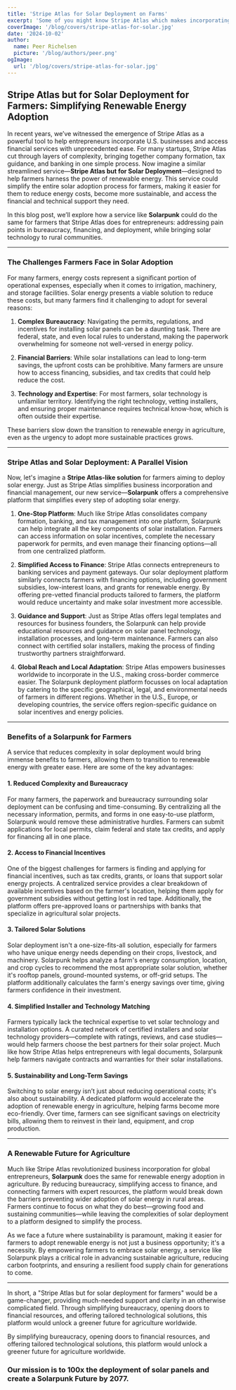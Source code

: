 ```yaml
---
title: 'Stripe Atlas for Solar Deployment on Farms'
excerpt: 'Some of you might know Stripe Atlas which makes incorporating a Delaware C-Corp a breeze. We are doing the same for solar deployment on farms.'
coverImage: '/blog/covers/stripe-atlas-for-solar.jpg'
date: '2024-10-02'
author:
  name: Peer Richelsen
  picture: '/blog/authors/peer.png'
ogImage:
  url: '/blog/covers/stripe-atlas-for-solar.jpg'
---
```


## Stripe Atlas but for Solar Deployment for Farmers: Simplifying Renewable Energy Adoption

In recent years, we’ve witnessed the emergence of Stripe Atlas as a powerful tool to help entrepreneurs incorporate U.S. businesses and access financial services with unprecedented ease. For many startups, Stripe Atlas cut through layers of complexity, bringing together company formation, tax guidance, and banking in one simple process. Now imagine a similar streamlined service—**Stripe Atlas but for Solar Deployment**—designed to help farmers harness the power of renewable energy. This service could simplify the entire solar adoption process for farmers, making it easier for them to reduce energy costs, become more sustainable, and access the financial and technical support they need.

In this blog post, we’ll explore how a service like **Solarpunk** could do the same for farmers that Stripe Atlas does for entrepreneurs: addressing pain points in bureaucracy, financing, and deployment, while bringing solar technology to rural communities.

---

### The Challenges Farmers Face in Solar Adoption

For many farmers, energy costs represent a significant portion of operational expenses, especially when it comes to irrigation, machinery, and storage facilities. Solar energy presents a viable solution to reduce these costs, but many farmers find it challenging to adopt for several reasons:

1. **Complex Bureaucracy**: Navigating the permits, regulations, and incentives for installing solar panels can be a daunting task. There are federal, state, and even local rules to understand, making the paperwork overwhelming for someone not well-versed in energy policy.

2. **Financial Barriers**: While solar installations can lead to long-term savings, the upfront costs can be prohibitive. Many farmers are unsure how to access financing, subsidies, and tax credits that could help reduce the cost.

3. **Technology and Expertise**: For most farmers, solar technology is unfamiliar territory. Identifying the right technology, vetting installers, and ensuring proper maintenance requires technical know-how, which is often outside their expertise.

These barriers slow down the transition to renewable energy in agriculture, even as the urgency to adopt more sustainable practices grows.

---

### Stripe Atlas and Solar Deployment: A Parallel Vision

Now, let's imagine a **Stripe Atlas-like solution** for farmers aiming to deploy solar energy. Just as Stripe Atlas simplifies business incorporation and financial management, our new service—**Solarpunk** offers a comprehensive platform that simplifies every step of adopting solar energy.

1. **One-Stop Platform**:
   Much like Stripe Atlas consolidates company formation, banking, and tax management into one platform, Solarpunk can help integrate all the key components of solar installation. Farmers can access information on solar incentives, complete the necessary paperwork for permits, and even manage their financing options—all from one centralized platform.

2. **Simplified Access to Finance**:
   Stripe Atlas connects entrepreneurs to banking services and payment gateways. Our solar deployment platform similarly connects farmers with financing options, including government subsidies, low-interest loans, and grants for renewable energy. By offering pre-vetted financial products tailored to farmers, the platform would reduce uncertainty and make solar investment more accessible.

3. **Guidance and Support**:
   Just as Stripe Atlas offers legal templates and resources for business founders, the Solarpunk can help provide educational resources and guidance on solar panel technology, installation processes, and long-term maintenance. Farmers can also connect with certified solar installers, making the process of finding trustworthy partners straightforward.

4. **Global Reach and Local Adaptation**:
   Stripe Atlas empowers businesses worldwide to incorporate in the U.S., making cross-border commerce easier. The Solarpunk deployment platform focusses on local adaptation by catering to the specific geographical, legal, and environmental needs of farmers in different regions. Whether in the U.S., Europe, or developing countries, the service offers region-specific guidance on solar incentives and energy policies.

---

### Benefits of a Solarpunk for Farmers

A service that reduces complexity in solar deployment would bring immense benefits to farmers, allowing them to transition to renewable energy with greater ease. Here are some of the key advantages:

#### 1. **Reduced Complexity and Bureaucracy**

For many farmers, the paperwork and bureaucracy surrounding solar deployment can be confusing and time-consuming. By centralizing all the necessary information, permits, and forms in one easy-to-use platform, Solarpunk would remove these administrative hurdles. Farmers can submit applications for local permits, claim federal and state tax credits, and apply for financing all in one place.

#### 2. **Access to Financial Incentives**

One of the biggest challenges for farmers is finding and applying for financial incentives, such as tax credits, grants, or loans that support solar energy projects. A centralized service provides a clear breakdown of available incentives based on the farmer's location, helping them apply for government subsidies without getting lost in red tape. Additionally, the platform offers pre-approved loans or partnerships with banks that specialize in agricultural solar projects.

#### 3. **Tailored Solar Solutions**

Solar deployment isn't a one-size-fits-all solution, especially for farmers who have unique energy needs depending on their crops, livestock, and machinery. Solarpunk helps analyze a farm's energy consumption, location, and crop cycles to recommend the most appropriate solar solution, whether it's rooftop panels, ground-mounted systems, or off-grid setups. The platform additionally calculates the farm's energy savings over time, giving farmers confidence in their investment.

#### 4. **Simplified Installer and Technology Matching**

Farmers typically lack the technical expertise to vet solar technology and installation options. A curated network of certified installers and solar technology providers—complete with ratings, reviews, and case studies—would help farmers choose the best partners for their solar project. Much like how Stripe Atlas helps entrepreneurs with legal documents, Solarpunk help farmers navigate contracts and warranties for their solar installations.

#### 5. **Sustainability and Long-Term Savings**

Switching to solar energy isn’t just about reducing operational costs; it's also about sustainability. A dedicated platform would accelerate the adoption of renewable energy in agriculture, helping farms become more eco-friendly. Over time, farmers can see significant savings on electricity bills, allowing them to reinvest in their land, equipment, and crop production.

---

### A Renewable Future for Agriculture

Much like Stripe Atlas revolutionized business incorporation for global entrepreneurs, **Solarpunk** does the same for renewable energy adoption in agriculture. By reducing bureaucracy, simplifying access to finance, and connecting farmers with expert resources, the platform would break down the barriers preventing wider adoption of solar energy in rural areas. Farmers continue to focus on what they do best—growing food and sustaining communities—while leaving the complexities of solar deployment to a platform designed to simplify the process.

As we face a future where sustainability is paramount, making it easier for farmers to adopt renewable energy is not just a business opportunity; it's a necessity. By empowering farmers to embrace solar energy, a service like Solarpunk plays a critical role in advancing sustainable agriculture, reducing carbon footprints, and ensuring a resilient food supply chain for generations to come.

---

In short, a "Stripe Atlas but for solar deployment for farmers" would be a game-changer, providing much-needed support and clarity in an otherwise complicated field. Through simplifying bureaucracy, opening doors to financial resources, and offering tailored technological solutions, this platform would unlock a greener future for agriculture worldwide.

By simplifying bureaucracy, opening doors to financial resources, and offering tailored technological solutions, this platform would unlock a greener future for agriculture worldwide.

### Our mission is to **100x the deployment of solar panels** and create a Solarpunk Future by 2077.
